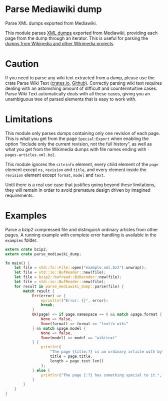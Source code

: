 <!--
Copyright 2018 Fredrik Portström <https://portstrom.com>
Copyright (c) 2023 Olivier ROLAND
This is free software distributed under the terms specified in
the file LICENSE at the top-level directory of this distribution.
-->

# Parse Mediawiki dump

Parse XML dumps exported from Mediawiki.

This module parses [XML dumps](https://www.mediawiki.org/wiki/Help:Export) exported from Mediawiki, providing each page from the dump through an iterator. This is useful for parsing the [dumps from Wikipedia and other Wikimedia projects](https://dumps.wikimedia.org).

# Caution

If you need to parse any wiki text extracted from a dump, please use the crate Parse Wiki Text ([crates.io](https://crates.io/crates/parse_wiki_text), [Github](https://github.com/portstrom/parse_wiki_text)). Correctly parsing wiki text requires dealing with an astonishing amount of difficult and counterintuitive cases. Parse Wiki Text automatically deals with all these cases, giving you an unambiguous tree of parsed elements that is easy to work with.

# Limitations

This module only parses dumps containing only one revision of each page. This is what you get from the page `Special:Export` when enabling the option “Include only the current revision, not the full history”, as well as what you get from the Wikimedia dumps with file names ending with `-pages-articles.xml.bz2`.

This module ignores the `siteinfo` element, every child element of the `page` element except `ns`, `revision` and `title`, and every element inside the `revision` element except `format`, `model` and `text`.

Until there is a real use case that justifies going beyond these limitations, they will remain in order to avoid premature design driven by imagined requirements.

# Examples

Parse a bzip2 compressed file and distinguish ordinary articles from other pages. A running example with complete error handling is available in the `examples` folder.

```rust
extern crate bzip2;
extern crate parse_mediawiki_dump;

fn main() {
    let file = std::fs::File::open("example.xml.bz2").unwrap();
    let file = std::io::BufReader::new(file);
    let file = bzip2::bufread::BzDecoder::new(file);
    let file = std::io::BufReader::new(file);
    for result in parse_mediawiki_dump::parse(file) {
        match result {
            Err(error) => {
                eprintln!("Error: {}", error);
                break;
            }
            Ok(page) => if page.namespace == 0 && match &page.format {
                None => false,
                Some(format) => format == "text/x-wiki"
            } && match &page.model {
                None => false,
                Some(model) => model == "wikitext"
            } {
                println!(
                    "The page {title:?} is an ordinary article with byte length {length}.",
                    title = page.title,
                    length = page.text.len()
                );
            } else {
                println!("The page {:?} has something special to it.", page.title);
            }
        }
    }
}
```
